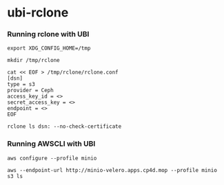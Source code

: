 # ubi-rclone

### Running rclone with UBI
````
export XDG_CONFIG_HOME=/tmp
````
````
mkdir /tmp/rclone
````
````
cat << EOF > /tmp/rclone/rclone.conf
[dsn]
type = s3
provider = Ceph
access_key_id = <>
secret_access_key = <>
endpoint = <>
EOF
````
````
rclone ls dsn: --no-check-certificate
````
### Running AWSCLI with UBI
````
aws configure --profile minio
````
````
aws --endpoint-url http://minio-velero.apps.cp4d.mop --profile minio s3 ls
````
